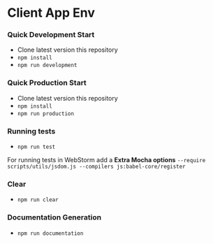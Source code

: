 # Client App Env

### Quick Development Start

 * Clone latest version this repository
 * `npm install`
 * `npm run development`
 
### Quick Production Start

 * Clone latest version this repository
 * `npm install`
 * `npm run production`

### Running tests

* `npm run test`

For running tests in WebStorm add a **Extra Mocha options**
`--require scripts/utils/jsdom.js --compilers js:babel-core/register`

### Clear

* `npm run clear`

### Documentation Generation

* `npm run documentation`
